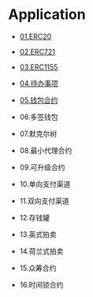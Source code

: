 # Application

- [01.ERC20](01.ERC20.sol)

- [02.ERC721](02.ERC721.sol)

- [03.ERC1155](03.ERC1155.sol)
  
- [04.待办事项](01.TodoList.sol)

- [05.钱包合约](02.EtherWallet.sol)

- 06.多签钱包
  
- 07.默克尔树
  
- 08.最小代理合约

- 09.可升级合约

- 10.单向支付渠道

- 11.双向支付渠道

- 12.存钱罐

- 13.英式拍卖

- 14.荷兰式拍卖

- 15.众筹合约

- 16.时间锁合约
